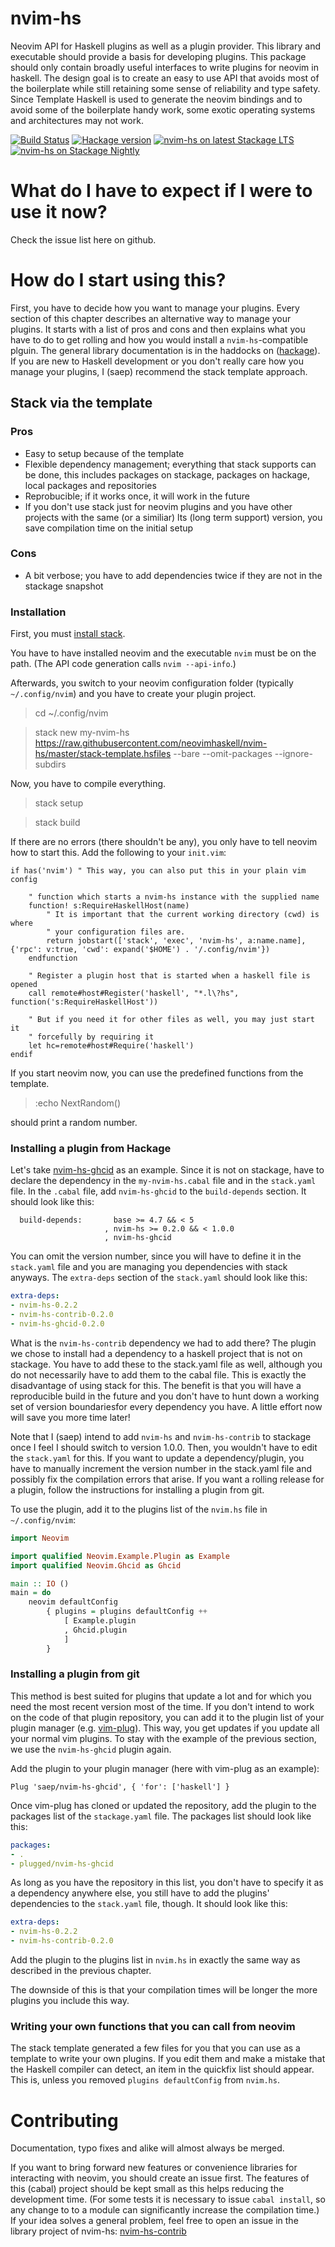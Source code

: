 # nvim-hs

Neovim API for Haskell plugins as well as a plugin provider.
This library and executable should provide a basis for developing
plugins. This package should only contain broadly useful interfaces
to write plugins for neovim in haskell. The design goal is to create
an easy to use API that avoids most of the boilerplate while still retaining
some sense of reliability and type safety. Since Template Haskell is used
to generate the neovim bindings and to avoid some of the boilerplate
handy work, some exotic operating systems and architectures may not work.

[![Build Status](https://travis-ci.org/neovimhaskell/nvim-hs.svg?branch=master)](https://travis-ci.org/neovimhaskell/nvim-hs)
[![Hackage version](https://img.shields.io/hackage/v/nvim-hs.svg?style=flat)](https://hackage.haskell.org/package/nvim-hs)
[![nvim-hs on latest Stackage LTS](http://stackage.org/package/nvim-hs/badge/lts)](http://stackage.org/lts/package/nvim-hs)
[![nvim-hs on Stackage Nightly](http://stackage.org/package/nvim-hs/badge/nightly)](http://stackage.org/nightly/package/nvim-hs)

# What do I have to expect if I were to use it now?

Check the issue list here on github.

# How do I start using this?

First, you have to decide how you want to manage your plugins. Every section
of this chapter describes an alternative way to manage your plugins. It
starts with a list of pros and cons and then explains what you have to do to
get rolling and how you would install a `nvim-hs`-compatible plguin. The
general library documentation is in the haddocks on
([hackage](http://hackage.haskell.org/package/nvim-hs-0.2.0/docs/Neovim.html)).
If you are new to Haskell development or you don't really care how you manage
your plugins, I (saep) recommend the stack template approach.

## Stack via the template

### Pros

- Easy to setup because of the template
- Flexible dependency management; everything that stack supports can be done, this
  includes packages on stackage, packages on hackage, local packages and repositories
- Reprobucible; if it works once, it will work in the future
- If you don't use stack just for neovim plugins and you have other projects with the
  same (or a similiar) lts (long term support) version, you save compilation time on the
  initial setup

### Cons

- A bit verbose; you have to add dependencies twice if they are not in the stackage snapshot

### Installation

First, you must [install stack](https://docs.haskellstack.org/en/stable/README/).

You have to have installed neovim and the executable `nvim` must be on the path.
(The API code generation calls `nvim --api-info`.)

Afterwards, you switch to your neovim configuration folder (typically `~/.config/nvim`) and
you have to create your plugin project.

> cd ~/.config/nvim

> stack new my-nvim-hs https://raw.githubusercontent.com/neovimhaskell/nvim-hs/master/stack-template.hsfiles --bare --omit-packages --ignore-subdirs

Now, you have to compile everything.

> stack setup

> stack build

If there are no errors (there shouldn't be any), you only have to tell neovim how to start this.
Add the following to your `init.vim`:

```vimL
if has('nvim') " This way, you can also put this in your plain vim config

	" function which starts a nvim-hs instance with the supplied name
	function! s:RequireHaskellHost(name)
		" It is important that the current working directory (cwd) is where
		" your configuration files are.
		return jobstart(['stack', 'exec', 'nvim-hs', a:name.name], {'rpc': v:true, 'cwd': expand('$HOME') . '/.config/nvim'})
	endfunction

	" Register a plugin host that is started when a haskell file is opened
	call remote#host#Register('haskell', "*.l\?hs", function('s:RequireHaskellHost'))

	" But if you need it for other files as well, you may just start it
	" forcefully by requiring it
	let hc=remote#host#Require('haskell')
endif
```

If you start neovim now, you can use the predefined functions from the template.

> :echo NextRandom()

should print a random number.

### Installing a plugin from Hackage

Let's take [nvim-hs-ghcid](http://hackage.haskell.org/package/nvim-hs-ghcid)
as an example. Since it is not on stackage, have to declare the dependency
in the `my-nvim-hs.cabal` file and in the `stack.yaml` file. In the `.cabal`
file, add `nvim-hs-ghcid` to the `build-depends` section. It should look
like this:

```cabal
  build-depends:       base >= 4.7 && < 5
                     , nvim-hs >= 0.2.0 && < 1.0.0
                     , nvim-hs-ghcid
```

You can omit the version number, since you will have to define it in the
`stack.yaml` file and you are managing you dependencies with stack anyways.
The `extra-deps` section of the `stack.yaml` should look like this:

```yaml
extra-deps:
- nvim-hs-0.2.2
- nvim-hs-contrib-0.2.0
- nvim-hs-ghcid-0.2.0
```

What is the `nvim-hs-contrib` dependency we had to add there? The plugin we
chose to install had a dependency to a haskell project that is not on
stackage. You have to add these to the stack.yaml file as well, although you
do not necessarily have to add them to the cabal file. This is exactly the
disadvantage of using stack for this.  The benefit is that you will have a
reproducible build in the future and you don't have to hunt down a working
set of version boundariesfor every dependency you have. A little effort now
will save you more time later!

Note that I (saep) intend to add `nvim-hs` and `nvim-hs-contrib` to stackage
once I feel I should switch to version 1.0.0. Then, you wouldn't have to
edit the `stack.yaml` for this. If you want to update a dependency/plugin,
you have to manually increment the version number in the stack.yaml file and
possibly fix the compilation errors that arise. If you want a rolling
release for a plugin, follow the instructions for installing a plugin from
git.

To use the plugin, add it to the plugins list of the `nvim.hs` file in
`~/.config/nvim`:

```haskell
import Neovim

import qualified Neovim.Example.Plugin as Example
import qualified Neovim.Ghcid as Ghcid

main :: IO ()
main = do
    neovim defaultConfig
        { plugins = plugins defaultConfig ++
            [ Example.plugin
            , Ghcid.plugin
            ]
        }
```


### Installing a plugin from git

This method is best suited for plugins that update a lot and for which you need
the most recent version most of the time. If you don't intend to work on the
code of that plugin repository, you can add it to the plugin list of your
plugin manager (e.g. [vim-plug](https://github.com/junegunn/vim-plug)). 
This way, you get updates if you update all your normal vim plugins.
To stay with the example of the previous section, we use the `nvim-hs-ghcid`
plugin again.

Add the plugin to your plugin manager (here with vim-plug as an example):

```vimL
Plug 'saep/nvim-hs-ghcid', { 'for': ['haskell'] }
```

Once vim-plug has cloned or updated the repository, add the plugin to the
packages list of the `stackage.yaml` file. The packages list should look
like this:

```yaml
packages:
- .
- plugged/nvim-hs-ghcid
```

As long as you have the repository in this list, you don't have to specify
it as a dependency  anywhere else, you still have to add the plugins'
dependencies to the `stack.yaml` file, though. It should look like this:

```yaml
extra-deps:
- nvim-hs-0.2.2
- nvim-hs-contrib-0.2.0
```

Add the plugin to the plugins list in `nvim.hs` in exactly the same way as
described in the previous chapter.

The downside of this is that your compilation times will be longer the more
plugins you include this way.

### Writing your own functions that you can call from neovim

The stack template generated a few files for you that you can use as a
template to write your own plugins. If you edit them and make a mistake that
the Haskell compiler can detect, an item in the quickfix list should appear.
This is, unless you removed `plugins defaultConfig` from `nvim.hs`.

# Contributing

Documentation, typo fixes and alike will almost always be merged.

If you want to bring forward new features or convenience libraries
for interacting with neovim, you should create an issue first. The features
of this (cabal) project should be kept small as this helps
reducing the development time. (For some tests it is
necessary to issue `cabal install`, so any change to to a module can
significantly increase the compilation time.)
If your idea solves a general problem, feel free to open an issue in the
library project of nvim-hs:
[nvim-hs-contrib](https://github.com/neovimhaskell/nvim-hs-contrib)

